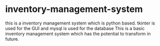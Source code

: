 # inventory-management-system
this is a inventory management system which is python based. tkinter is used for the GUI and mysql is used for the database This is a basic inventory management system which has the potential to transform in future.
